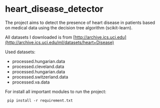 # heart_disease_detector
The project aims to detect the presence of heart disease in patients based on medical data using the decision tree algorithm (scikit-learn).

All datasets I downloaded is from [http://archive.ics.uci.edu](http://archive.ics.uci.edu/ml/datasets/heart+Disease)

Used datasets:
- processed.hungarian.data
- processed.cleveland.data
- processed.hungarian.data
- processed.switzerland.data
- processed.va.data


For install all important modules to run the project:
```
 pip install -r requirement.txt
```
